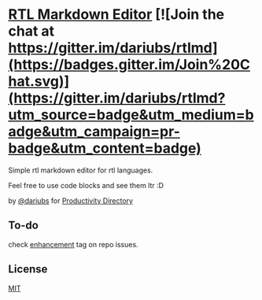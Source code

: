 [RTL Markdown Editor](http://rtlmd.productivity.directory) [![Join the chat at https://gitter.im/dariubs/rtlmd](https://badges.gitter.im/Join%20Chat.svg)](https://gitter.im/dariubs/rtlmd?utm_source=badge&utm_medium=badge&utm_campaign=pr-badge&utm_content=badge)
=====
Simple rtl markdown editor for rtl languages.

Feel free to use code blocks and see them ltr :D

by [@dariubs](http://dariubs.github.io) for [Productivity Directory](https://productivity.directory)


To-do
-----
check [enhancement](https://github.com/dariubs/rtlmd/labels/enhancement) tag on repo issues.

License
-----
[MIT](https://github.com/dariubs/rtlmd/blob/gh-pages/license)



